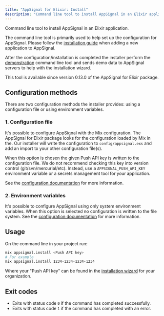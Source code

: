 ```yaml
---
title: "AppSignal for Elixir: Install"
description: "Command line tool to install AppSignal in an Elixir application. Documentation on usage, options and configuration methods."
---
```


Command line tool to install AppSignal in an Elixir application.

The command line tool is primarily used to help set up the configuration for AppSignal. Please follow the [installation guide](/guides/new-application.html) when adding a new application to AppSignal.

After the configuration/installation is completed the installer perform the [demonstration](demo.html) command line tool and sends demo data to AppSignal servers to help with the installation wizard.

This tool is available since version 0.13.0 of the AppSignal for Elixir package.

## Configuration methods

There are two configuration methods the installer provides: using a configuration file or using environment variables.

### 1. Configuration file

It's possible to configure AppSignal with the Mix configuration. The AppSignal for Elixir package looks for the configuration loaded by Mix in the. Our installer will write the configuration to `config/appsignal.exs` and add an import to your other configuration file(s).

When this option is chosen the given Push API key is written to the configuration file. We do not recommend checking this key into version control (git/svn/mercurial/etc). Instead, use a `APPSIGNAL_PUSH_API_KEY` environment variable or a secrets management tool for your application.

See the [configuration documentation](/elixir/configuration) for more information.

### 2. Environment variables

It's possible to configure AppSignal using only system environment variables. When this option is selected no configuration is written to the file system. See the [configuration documentation](/elixir/configuration) for more information.

## Usage

On the command line in your project run:

```bash
mix appsignal.install <Push API key>
# For example
mix appsignal.install 1234-1234-1234-1234
```

Where your "Push API key" can be found in the [installation wizard](https://appsignal.com/redirect-to/organization?to=sites/new) for your organization.

## Exit codes

- Exits with status code `0` if the command has completed successfully.
- Exits with status code `1` if the command has completed with an error.
